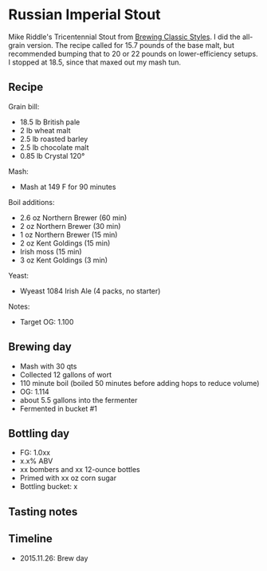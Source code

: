 # Russian Imperial Stout
Mike Riddle's Tricentennial Stout from [Brewing Classic Styles](http://www.amazon.com/Brewing-Classic-Styles-Winning-Recipes-ebook/dp/B002C1AJX8). I did the all-grain version. The recipe called for 15.7 pounds of the base malt, but recommended bumping that to 20 or 22 pounds on lower-efficiency setups. I stopped at 18.5, since that maxed out my mash tun.

## Recipe
Grain bill:
* 18.5 lb British pale
* 2 lb wheat malt
* 2.5 lb roasted barley
* 2.5 lb chocolate malt
* 0.85 lb Crystal 120°

Mash:
* Mash at 149 F for 90 minutes

Boil additions:
* 2.6 oz Northern Brewer (60 min)
* 2 oz Northern Brewer (30 min)
* 1 oz Northern Brewer (15 min)
* 2 oz Kent Goldings (15 min)
* Irish moss (15 min)
* 3 oz Kent Goldings (3 min)

Yeast:
* Wyeast 1084 Irish Ale (4 packs, no starter)

Notes:
* Target OG: 1.100

## Brewing day
* Mash with 30 qts
* Collected 12 gallons of wort
* 110 minute boil (boiled 50 minutes before adding hops to reduce volume)
* OG: 1.114
* about 5.5 gallons into the fermenter
* Fermented in bucket #1

## Bottling day
* FG: 1.0xx
* x.x% ABV
* xx bombers and xx 12-ounce bottles
* Primed with xx oz corn sugar
* Bottling bucket: x

## Tasting notes

## Timeline
* 2015.11.26: Brew day
